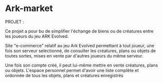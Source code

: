 # Ark-market

PROJET :

Ce projet a pour bu de simplifier l'échange de biens ou de créatures entre les joueurs du jeu ARK Evolved.

Site "e-commerce" relatif au jeu Ark Evolved permettant à tout joueur, une fois son serveur selectionné, de consulter les créatures, plans ou objets de toutes sortes, mises en vente par d'autres joueurs du même serveur.

Une fois son compte créé, il peut lui-même mettre en vente créatures, plans ou objets. L'espace personnel permet d'avoir une liste complète et ordonnée de tous les objets, plans et créatures enregistrés 
